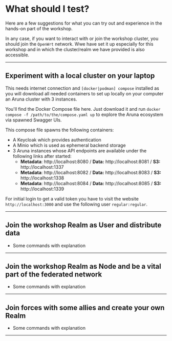 # What should I test?

Here are a few suggestions for what you can try out and experience in the hands-on part of the workshop.

In any case, if you want to interact with or join the workshop cluster, you should join the `OpenWrt` network. Wwe have set it up especially for this workshop and in which the cluster/realm we have provided is also accessible.

---

## Experiment with a local cluster on your laptop

This needs internet connection and `[docker|podman] compose` installed as you will download all needed containers to set up locally on your computer an Aruna cluster with 3 instances.

You'll find the Docker Compose file here. Just download it and run `docker compose -f /path/to/the/compose.yaml up` to explore the Aruna ecosystem via spawned Swagger UIs.

This compose file spawns the following containers:
* A Keycloak which provides authentication 
* A Minio which is used as ephemeral backend storage
* 3 Aruna instances whose API endpoints are available under the following links after started:
  * **Metadata**: http://localhost:8080 / **Data:** http://localhost:8081 / **S3:** http://localhost:1337
  * **Metadata**: http://localhost:8082 / **Data:** http://localhost:8083 / **S3:** http://localhost:1338
  * **Metadata**: http://localhost:8084 / **Data:** http://localhost:8085 / **S3:** http://localhost:1339

For initial login to get a valid token you have to visit the website `http://localhost:3000` and use the following user `regular:regular`.

---

## Join the workshop Realm as User and distribute data

- Some commands with explanation

---

## Join the workshop Realm as Node and be a vital part of the federated network

- Some commands with explanation

---

## Join forces with some allies and create your own Realm

- Some commands with explanation

---
